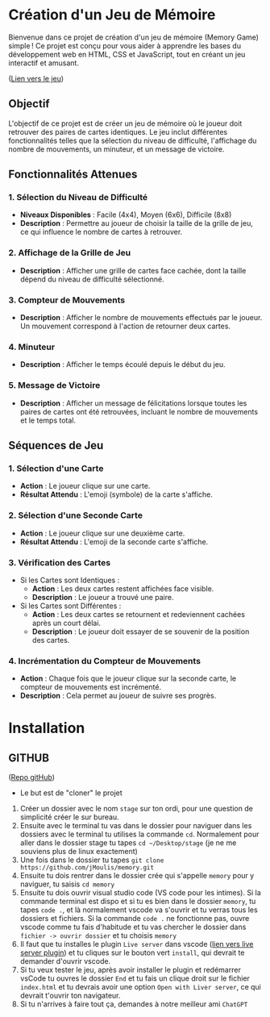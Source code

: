 # Création d'un Jeu de Mémoire
Bienvenue dans ce projet de création d'un jeu de mémoire (Memory Game) simple ! Ce projet est conçu pour vous aider à apprendre les bases du développement web en HTML, CSS et JavaScript, tout en créant un jeu interactif et amusant.

([Lien vers le jeu](https://memory-amber.vercel.app/))
## Objectif
L'objectif de ce projet est de créer un jeu de mémoire où le joueur doit retrouver des paires de cartes identiques. Le jeu inclut différentes fonctionnalités telles que la sélection du niveau de difficulté, l'affichage du nombre de mouvements, un minuteur, et un message de victoire.

## Fonctionnalités Attenues
### 1. Sélection du Niveau de Difficulté
- **Niveaux Disponibles** : Facile (4x4), Moyen (6x6), Difficile (8x8)
- **Description** : Permettre au joueur de choisir la taille de la grille de jeu, ce qui influence le nombre de cartes à retrouver.
### 2. Affichage de la Grille de Jeu
- **Description** : Afficher une grille de cartes face cachée, dont la taille dépend du niveau de difficulté sélectionné.
### 3. Compteur de Mouvements
- **Description** : Afficher le nombre de mouvements effectués par le joueur. Un mouvement correspond à l'action de retourner deux cartes.
### 4. Minuteur
- **Description** : Afficher le temps écoulé depuis le début du jeu.
### 5. Message de Victoire
- **Description** : Afficher un message de félicitations lorsque toutes les paires de cartes ont été retrouvées, incluant le nombre de mouvements et le temps total.
## Séquences de Jeu
### 1. Sélection d'une Carte
- **Action** : Le joueur clique sur une carte.
- **Résultat Attendu** : L'emoji (symbole) de la carte s'affiche.
### 2. Sélection d'une Seconde Carte
- **Action** : Le joueur clique sur une deuxième carte.
- **Résultat Attendu** : L'emoji de la seconde carte s'affiche.
### 3. Vérification des Cartes
- Si les Cartes sont Identiques :
  - **Action** : Les deux cartes restent affichées face visible.
  - **Description** : Le joueur a trouvé une paire.
- Si les Cartes sont Différentes :
  - **Action** : Les deux cartes se retournent et redeviennent cachées après un court délai.
  - **Description** : Le joueur doit essayer de se souvenir de la position des cartes.
### 4. Incrémentation du Compteur de Mouvements
- **Action** : Chaque fois que le joueur clique sur la seconde carte, le compteur de mouvements est incrémenté.
- **Description** : Cela permet au joueur de suivre ses progrès.

# Installation
## GITHUB
([Repo gitHub](https://github.com/jMoulis/memory))
- Le but est de "cloner" le projet
1. Créer un dossier avec le nom `stage` sur ton ordi, pour une question de simplicité créer le sur bureau.
2. Ensuite avec le terminal tu vas dans le dossier pour naviguer dans les dossiers avec le terminal tu utilises la commande `cd`. Normalement pour aller dans le dossier stage tu tapes `cd ~/Desktop/stage` (je ne me souviens plus de linux exactement)
3. Une fois dans le dossier tu tapes `git clone https://github.com/jMoulis/memory.git`
4. Ensuite tu dois rentrer dans le dossier crée qui s'appelle `memory` pour y naviguer, tu saisis `cd memory`
5. Ensuite tu dois ouvrir visual studio code (VS code pour les intimes). Si la commande terminal est dispo et si tu es bien dans le dossier `memory`, tu tapes `code .`, et là normalement vscode va s'ouvrir et tu verras tous les dossiers et fichiers. Si la commande `code .` ne fonctionne pas, ouvre vscode comme tu fais d'habitude et tu vas chercher le dossier dans `fichier -> ouvrir dossier` et tu choisis `memory`
6. Il faut que tu installes le plugin `Live server` dans vscode ([lien vers live server plugin](https://marketplace.visualstudio.com/items?itemName=ritwickdey.LiveServer)) et tu cliques sur le bouton vert `install`, qui devrait te demander d'ouvrir vscode.
7. Si tu veux tester le jeu, après avoir installer le plugin et redémarrer vsCode tu ouvres le dossier `End` et tu fais un clique droit sur le fichier `index.html` et tu devrais avoir une option `Open with Liver server`, ce qui devrait t'ouvrir ton navigateur.
8. Si tu n'arrives à faire tout ça, demandes à notre meilleur ami `ChatGPT`